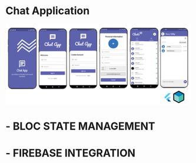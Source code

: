 # Chat Application

<img src='https://github.com/HM-Anwar/ChatApp/blob/main/screenshot/chatapp.jpg'>


# - BLOC STATE MANAGEMENT
# - FIREBASE INTEGRATION
